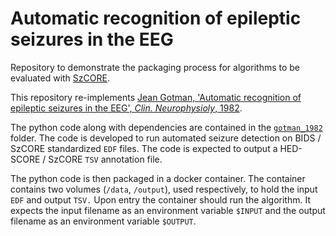 # Automatic recognition of epileptic seizures in the EEG

Repository to demonstrate the packaging process for algorithms to be evaluated with [SzCORE](https://github.com/esl-epfl/szcore/).

This repository re-implements [Jean Gotman, 'Automatic recognition of epileptic seizures in the EEG', *Clin. Neurophysioly*, 1982](https://doi.org/10.1016/0013-4694(82)90038-4).

The python code along with dependencies are contained in the [`gotman_1982`](gotman_1982/) folder. The code is developed to run automated seizure detection on BIDS / SzCORE standardized `EDF` files. The code is expected to output a HED-SCORE / SzCORE `TSV` annotation file.

The python code is then packaged in a docker container. The container contains two volumes (`/data`, `/output`), used respectively, to hold the input `EDF` and output `TSV.` Upon entry the container should run the algorithm. It expects the input filename as an environment variable `$INPUT` and the output filename as an environment variable `$OUTPUT`.
